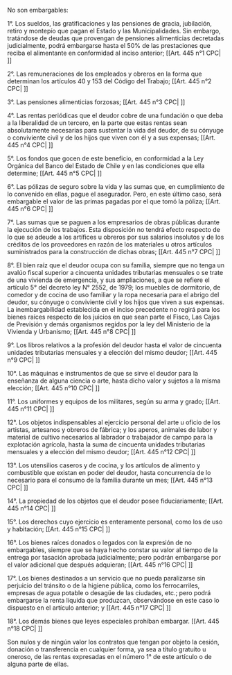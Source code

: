 No son embargables:

1°. Los sueldos, las gratificaciones y las pensiones de gracia, jubilación, retiro y montepío que pagan el Estado y las Municipalidades. Sin embargo, tratándose de deudas que provengan de pensiones alimenticias decretadas judicialmente, podrá embargarse hasta el 50% de las prestaciones que reciba el alimentante en conformidad al inciso anterior; [[Art. 445 n°1 CPC| ]]

2°. Las remuneraciones de los empleados y obreros en la forma que determinan los artículos 40 y 153 del Código del Trabajo; [[Art. 445 n°2 CPC| ]]

3°. Las pensiones alimenticias forzosas; [[Art. 445 n°3 CPC| ]]

4°. Las rentas periódicas que el deudor cobre de una fundación o que deba a la liberalidad de un tercero, en la parte que estas rentas sean absolutamente necesarias para sustentar la vida del deudor, de su cónyuge o conviviente civil y de los hijos que viven con él y a sus expensas; [[Art. 445 n°4 CPC| ]]

5°. Los fondos que gocen de este beneficio, en conformidad a la Ley Orgánica del Banco del Estado de Chile y en las condiciones que ella determine; [[Art. 445 n°5 CPC| ]]

6°. Las pólizas de seguro sobre la vida y las sumas que, en cumplimiento de lo convenido en ellas, pague el asegurador. Pero, en este último caso, será embargable el valor de las primas pagadas por el que tomó la póliza; [[Art. 445 n°6 CPC| ]]

7°. Las sumas que se paguen a los empresarios de obras públicas durante la ejecución de los trabajos. Esta disposición no tendrá efecto respecto de lo que se adeude a los artífices u obreros por sus salarios insolutos y de los créditos de los proveedores en razón de los materiales u otros artículos suministrados para la construcción de dichas obras; [[Art. 445 n°7 CPC| ]]

8°. El bien raíz que el deudor ocupa con su familia, siempre que no tenga un avalúo fiscal superior a cincuenta unidades tributarias mensuales o se trate de una vivienda de emergencia, y sus ampliaciones, a que se refiere el artículo 5° del decreto ley N° 2552, de 1979; los muebles de dormitorio, de comedor y de cocina de uso familiar y la ropa necesaria para el abrigo del deudor, su cónyuge o conviviente civil y los hijos que viven a sus expensas. La inembargabilidad establecida en el inciso precedente no regirá para los bienes raíces respecto de los juicios en que sean parte el Fisco, Las Cajas de Previsión y demás organismos regidos por la ley del Ministerio de la Vivienda y Urbanismo; [[Art. 445 n°8 CPC| ]]

9°. Los libros relativos a la profesión del deudor hasta el valor de cincuenta unidades tributarias mensuales y a elección del mismo deudor; [[Art. 445 n°9 CPC| ]]

10°. Las máquinas e instrumentos de que se sirve el deudor para la enseñanza de alguna ciencia o arte, hasta dicho valor y sujetos a la misma elección; [[Art. 445 n°10 CPC| ]]

11°. Los uniformes y equipos de los militares, según su arma y grado; [[Art. 445 n°11 CPC| ]]

12°. Los objetos indispensables al ejercicio personal del arte u oficio de los artistas, artesanos y obreros de fábrica; y los aperos, animales de labor y material de cultivo necesarios al labrador o trabajador de campo para la explotación agrícola, hasta la suma de cincuenta unidades tributarias mensuales y a elección del mismo deudor; [[Art. 445 n°12 CPC| ]]

13°. Los utensilios caseros y de cocina, y los artículos de alimento y combustible que existan en poder del deudor, hasta concurrencia de lo necesario para el consumo de la familia durante un mes; [[Art. 445 n°13 CPC| ]]

14°. La propiedad de los objetos que el deudor posee fiduciariamente; [[Art. 445 n°14 CPC| ]]

15°. Los derechos cuyo ejercicio es enteramente personal, como los de uso y habitación; [[Art. 445 n°15 CPC| ]]

16°. Los bienes raíces donados o legados con la expresión de no embargables, siempre que se haya hecho constar su valor al tiempo de la entrega por tasación aprobada judicialmente; pero podrán embargarse por el valor adicional que después adquieran; [[Art. 445 n°16 CPC| ]]

17°. Los bienes destinados a un servicio que no pueda paralizarse sin perjuicio del tránsito o de la higiene pública, como los ferrocarriles, empresas de agua potable o desagüe de las ciudades, etc.; pero podrá embargarse la renta líquida que produzcan, observándose en este caso lo dispuesto en el artículo anterior; y [[Art. 445 n°17 CPC| ]]

18°. Los demás bienes que leyes especiales prohíban embargar. [[Art. 445 n°18 CPC| ]]

Son nulos y de ningún valor los contratos que tengan por objeto la cesión, donación o transferencia en cualquier forma, ya sea a título gratuito u oneroso, de las rentas expresadas en el número 1° de este artículo o de alguna parte de ellas.